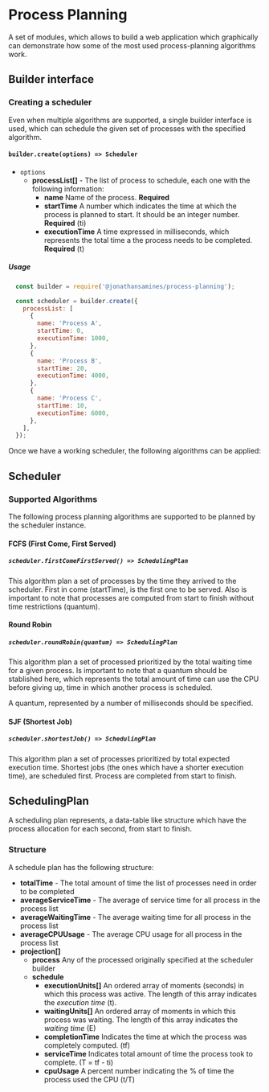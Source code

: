 # Process Planning
A set of modules, which allows to build a web application which graphically can demonstrate how some of the most used process-planning algorithms work.

## Builder interface

### Creating a scheduler
Even when multiple algorithms are supported, a single builder interface is used, which can schedule the given set of processes with the specified algorithm.

#### `builder.create(options) => Scheduler`

  + `options`
    - **processList[]** - The list of process to schedule, each one with the following information:
      - **name** Name of the process. **Required**
      - **startTime** A number which indicates the time at which the process is planned to start. It should be an integer number. **Required** (ti)
      - **executionTime** A time expressed in milliseconds, which represents the total time a the process needs to be completed. **Required** (t)

##### Usage

```js
  const builder = require('@jonathansamines/process-planning');

  const scheduler = builder.create({
    processList: [
      {
        name: 'Process A',
        startTime: 0,
        executionTime: 1000,
      },
      {
        name: 'Process B',
        startTime: 20,
        executionTime: 4000,
      },
      {
        name: 'Process C',
        startTime: 10,
        executionTime: 6000,
      },
    ],
  });
```

Once we have a working scheduler, the following algorithms can be applied:

## Scheduler
### Supported Algorithms
The following process planning algorithms are supported to be planned by the scheduler instance.

#### FCFS (First Come, First Served)
##### `scheduler.firstComeFirstServed() => SchedulingPlan`
This algorithm plan a set of processes by the time they arrived to the scheduler. First in come (startTime), is the first one to be served. Also is important to note that processes are computed from start to finish without time restrictions (quantum).

#### Round Robin
##### `scheduler.roundRobin(quantum) => SchedulingPlan`
This algorithm plan a set of processed prioritized by the total waiting time for a given process. Is important to note that a quantum should be stablished here, which represents the total amount of time can use the CPU before giving up, time in which another process is scheduled.

A quantum, represented by a number of milliseconds should be specified.

#### SJF (Shortest Job)
##### `scheduler.shortestJob() => SchedulingPlan`
This algorithm plan a set of processes prioritized by total expected execution time. Shortest jobs (the ones which have a shorter execution time), are scheduled first. Process are completed from start to finish.

## SchedulingPlan
A scheduling plan represents, a data-table like structure which have the process allocation for each second, from start to finish.

### Structure
A schedule plan has the following structure:

+ **totalTime** - The total amount of time the list of processes need in order to be completed
+ **averageServiceTime** - The average of service time for all process in the process list
+ **averageWaitingTime** - The average waiting time for all process in the process list
+ **averageCPUUsage** - The average CPU usage for all process in the process list
+ **projection[]**
  - **process** Any of the processed originally specified at the scheduler builder
  - **schedule**
    - **executionUnits[]** An ordered array of moments (seconds) in which this process was active. The length of this array indicates the *execution time* (t).
    - **waitingUnits[]** An ordered array of moments in which this process was waiting. The length of this array indicates the *waiting time* (E)
    - **completionTime** Indicates the time at which the process was completely computed. (tf)
    - **serviceTime** Indicates total amount of time the process took to complete. (T = tf - ti)
    - **cpuUsage** A percent number indicating the % of time the process used the CPU (t/T)
